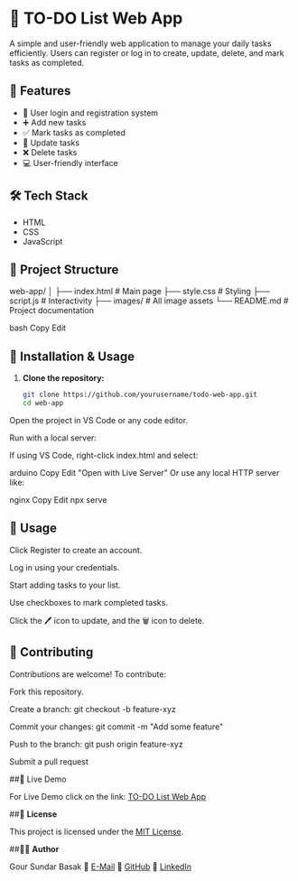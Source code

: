 # 📝 TO-DO List Web App

A simple and user-friendly web application to manage your daily tasks efficiently. Users can register or log in to create, update, delete, and mark tasks as completed.

## 🚀 Features

- 👤 User login and registration system
- ➕ Add new tasks
- ✅ Mark tasks as completed
- 🔄 Update tasks
- ❌ Delete tasks
- 💻 User-friendly interface

## 🛠 Tech Stack

- HTML
- CSS
- JavaScript

## 📁 Project Structure

web-app/
│
├── index.html # Main page
├── style.css # Styling
├── script.js # Interactivity
├── images/ # All image assets
└── README.md # Project documentation

bash
Copy
Edit

## 🧰 Installation & Usage

1. **Clone the repository:**
   ```bash
   git clone https://github.com/yourusername/todo-web-app.git
   cd web-app
Open the project in VS Code or any code editor.

Run with a local server:

If using VS Code, right-click index.html and select:

arduino
Copy
Edit
"Open with Live Server"
Or use any local HTTP server like:

nginx
Copy
Edit
npx serve
<h2>🧪 Usage</h2>
Click Register to create an account.

Log in using your credentials.

Start adding tasks to your list.

Use checkboxes to mark completed tasks.

Click the 🖊 icon to update, and the 🗑 icon to delete.

<h2>🤝 Contributing</h2>
Contributions are welcome!
To contribute:

Fork this repository.

Create a branch: git checkout -b feature-xyz

Commit your changes: git commit -m "Add some feature"

Push to the branch: git push origin feature-xyz

Submit a pull request

##🔗 Live Demo

For Live Demo click on the link:
[TO-DO List Web App](https://gourgit.github.io/TO-DO-List-Web-App/)

##📝 **License**

This project is licensed under the [MIT License](LICENSE).

##👨‍💻 **Author**

Gour Sundar Basak
📧 [E-Mail](goursundar618@email.com)
🔗 [GitHub](https://github.com/GourGit)
🔗 [LinkedIn](https://www.linkedin.com/in/gour-sundar-basak-679696340/)
